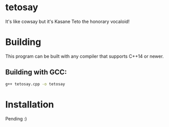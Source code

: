 # tetosay

It's like cowsay but it's Kasane Teto the honorary vocaloid!

# Building
This program can be built with any compiler that supports C++14 or newer.

## Building with GCC:
```sh
g++ tetosay.cpp -o tetosay
```

# Installation
Pending :)